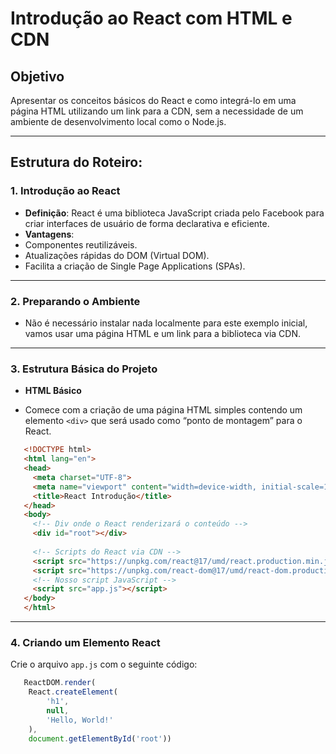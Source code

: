 # Introdução ao React com HTML e CDN

## Objetivo

Apresentar os conceitos básicos do React e como integrá-lo em uma página HTML utilizando um link para a CDN, sem a necessidade de um ambiente de desenvolvimento local como o Node.js.

---

## **Estrutura do Roteiro:**

### **1. Introdução ao React**

* **Definição**: React é uma biblioteca JavaScript criada pelo Facebook para criar interfaces de usuário de forma declarativa e eficiente.
* **Vantagens**:
* Componentes reutilizáveis.
* Atualizações rápidas do DOM (Virtual DOM).
* Facilita a criação de Single Page Applications (SPAs).

---

### 2. Preparando o Ambiente

* Não é necessário instalar nada localmente para este exemplo inicial, vamos usar uma página HTML e um link para a biblioteca via CDN.

---

### **3. Estrutura Básica do Projeto**

* **HTML Básico**

* Comece com a criação de uma página HTML simples contendo um elemento `<div>` que será usado como “ponto de montagem” para o React.

```html
   <!DOCTYPE html>
   <html lang="en">
   <head>
     <meta charset="UTF-8">
     <meta name="viewport" content="width=device-width, initial-scale=1.0">
     <title>React Introdução</title>
   </head>
   <body>
     <!-- Div onde o React renderizará o conteúdo -->
     <div id="root"></div>
   
     <!-- Scripts do React via CDN -->
     <script src="https://unpkg.com/react@17/umd/react.production.min.js" crossorigin></script>
     <script src="https://unpkg.com/react-dom@17/umd/react-dom.production.min.js" crossorigin></script>
     <!-- Nosso script JavaScript -->
     <script src="app.js"></script>
   </body>
   </html>
```

---

### 4. Criando um Elemento React

Crie o arquivo `app.js` com o seguinte código:

```javascript
   ReactDOM.render(
    React.createElement(
        'h1',
        null,
        'Hello, World!'
    ),
    document.getElementById('root'))
```
